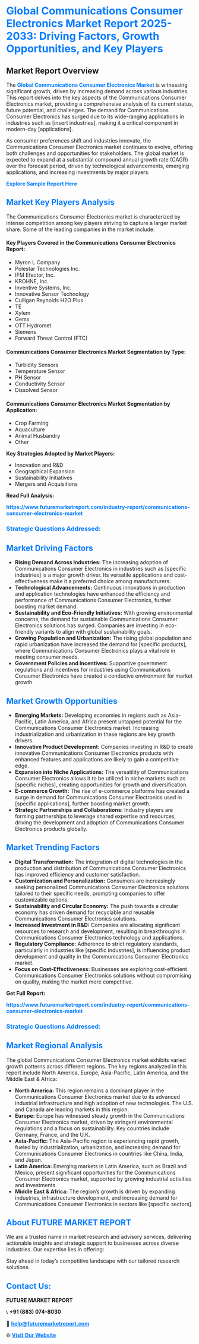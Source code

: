 <h1 style="color: #007BFF;">Global Communications Consumer Electronics Market Report 2025-2033: Driving Factors, Growth Opportunities, and Key Players</h1>

<section id="overview">
<h2>Market Report Overview</h2>
<p>The <a href="https://www.futuremarketreport.com/industry-report/communications-consumer-electronics-market" style="color: #007BFF; text-decoration: none;"><strong>Global Communications Consumer Electronics Market</strong></a> is witnessing significant growth, driven by increasing demand across various industries. This report delves into the key aspects of the Communications Consumer Electronics market, providing a comprehensive analysis of its current status, future potential, and challenges. The demand for Communications Consumer Electronics has surged due to its wide-ranging applications in industries such as [insert industries], making it a critical component in modern-day [applications].</p>
<p>As consumer preferences shift and industries innovate, the Communications Consumer Electronics market continues to evolve, offering both challenges and opportunities for stakeholders. The global market is expected to expand at a substantial compound annual growth rate (CAGR) over the forecast period, driven by technological advancements, emerging applications, and increasing investments by major players.</p>
</section>

<section id="overview">
<p><a href="https://www.futuremarketreport.com/request-sample/reportId=35639" style="color: #007BFF; text-decoration: none;"><strong>Explore Sample Report Here</strong></a></p>
</section>

<section id="key-players">
<h2 style="color: #007BFF;">Market Key Players Analysis</h2>
<p>The Communications Consumer Electronics market is characterized by intense competition among key players striving to capture a larger market share. Some of the leading companies in the market include:</p>
<h4>Key Players Covered in the Communications Consumer Electronics Report:</h4>
<ul><li>Myron L Company</li><li>Polestar Technologies Inc.</li><li>IFM Efector, Inc.</li><li>KROHNE, Inc.</li><li>Inventive Systems, Inc.</li><li>Innovative Sensor Technology</li><li>Culligan Reynolds H2O Plus</li><li>TE</li><li>Xylem</li><li>Gems</li><li>OTT Hydromet</li><li>Siemens</li><li>Forward Threat Control (FTC)</li></ul>
<h4>Communications Consumer Electronics Market Segmentation by Type:</h4>
<ul><li>Turbidity Sensors</li><li>Temperature Sensor</li><li>PH Sensor</li><li>Conductivity Sensor</li><li>Dissolved Sensor</li></ul>

<h4>Communications Consumer Electronics Market Segmentation by Application:</h4>
<ul><li>Crop Farming</li><li>Aquaculture</li><li>Animal Husbandry</li><li>Other</li></ul>
<p><strong>Key Strategies Adopted by Market Players:</strong></p>
<ul>
<li>Innovation and R&D</li>
<li>Geographical Expansion</li>
<li>Sustainability Initiatives</li>
<li>Mergers and Acquisitions</li>
</ul>
</section>

<section>
<p><strong>Read Full Analysis: </strong></p><a href="https://www.futuremarketreport.com/industry-report/communications-consumer-electronics-market" style="color: #007BFF; text-decoration: none;"><strong>https://www.futuremarketreport.com/industry-report/communications-consumer-electronics-market</strong></a>
<h3 style="color: #007BFF;">Strategic Questions Addressed:</h3>
</section>

<section id="driving-factors">
<h2 style="color: #007BFF;">Market Driving Factors</h2>
<ul>
<li><strong>Rising Demand Across Industries:</strong> The increasing adoption of Communications Consumer Electronics in industries such as [specific industries] is a major growth driver. Its versatile applications and cost-effectiveness make it a preferred choice among manufacturers.</li>
<li><strong>Technological Advancements:</strong> Continuous innovations in production and application technologies have enhanced the efficiency and performance of Communications Consumer Electronics, further boosting market demand.</li>
<li><strong>Sustainability and Eco-Friendly Initiatives:</strong> With growing environmental concerns, the demand for sustainable Communications Consumer Electronics solutions has surged. Companies are investing in eco-friendly variants to align with global sustainability goals.</li>
<li><strong>Growing Population and Urbanization:</strong> The rising global population and rapid urbanization have increased the demand for [specific products], where Communications Consumer Electronics plays a vital role in meeting consumer needs.</li>
<li><strong>Government Policies and Incentives:</strong> Supportive government regulations and incentives for industries using Communications Consumer Electronics have created a conducive environment for market growth.</li>
</ul>
</section>

<section id="growth-opportunities">
<h2 style="color: #007BFF;">Market Growth Opportunities</h2>
<ul>
<li><strong>Emerging Markets:</strong> Developing economies in regions such as Asia-Pacific, Latin America, and Africa present untapped potential for the Communications Consumer Electronics market. Increasing industrialization and urbanization in these regions are key growth drivers.</li>
<li><strong>Innovative Product Development:</strong> Companies investing in R&D to create innovative Communications Consumer Electronics products with enhanced features and applications are likely to gain a competitive edge.</li>
<li><strong>Expansion into Niche Applications:</strong> The versatility of Communications Consumer Electronics allows it to be utilized in niche markets such as [specific niches], creating opportunities for growth and diversification.</li>
<li><strong>E-commerce Growth:</strong> The rise of e-commerce platforms has created a surge in demand for Communications Consumer Electronics used in [specific applications], further boosting market growth.</li>
<li><strong>Strategic Partnerships and Collaborations:</strong> Industry players are forming partnerships to leverage shared expertise and resources, driving the development and adoption of Communications Consumer Electronics products globally.</li>
</ul>
</section>

<section id="trending-factors">
<h2 style="color: #007BFF;">Market Trending Factors</h2>
<ul>
<li><strong>Digital Transformation:</strong> The integration of digital technologies in the production and distribution of Communications Consumer Electronics has improved efficiency and customer satisfaction.</li>
<li><strong>Customization and Personalization:</strong> Consumers are increasingly seeking personalized Communications Consumer Electronics solutions tailored to their specific needs, prompting companies to offer customizable options.</li>
<li><strong>Sustainability and Circular Economy:</strong> The push towards a circular economy has driven demand for recyclable and reusable Communications Consumer Electronics solutions.</li>
<li><strong>Increased Investment in R&D:</strong> Companies are allocating significant resources to research and development, resulting in breakthroughs in Communications Consumer Electronics technology and applications.</li>
<li><strong>Regulatory Compliance:</strong> Adherence to strict regulatory standards, particularly in industries like [specific industries], is influencing product development and quality in the Communications Consumer Electronics market.</li>
<li><strong>Focus on Cost-Effectiveness:</strong> Businesses are exploring cost-efficient Communications Consumer Electronics solutions without compromising on quality, making the market more competitive.</li>
</ul>
</section>

<section>
<p><strong>Get Full Report: </strong></p><a href="https://www.futuremarketreport.com/industry-report/communications-consumer-electronics-market" style="color: #007BFF; text-decoration: none;"><strong>https://www.futuremarketreport.com/industry-report/communications-consumer-electronics-market</strong></a>
<h3 style="color: #007BFF;">Strategic Questions Addressed:</h3>
</section>


<section id="regional-analysis">
<h2 style="color: #007BFF;">Market Regional Analysis</h2>
<p>The global Communications Consumer Electronics market exhibits varied growth patterns across different regions. The key regions analyzed in this report include North America, Europe, Asia-Pacific, Latin America, and the Middle East & Africa:</p>
<ul>
<li><strong>North America:</strong> This region remains a dominant player in the Communications Consumer Electronics market due to its advanced industrial infrastructure and high adoption of new technologies. The U.S. and Canada are leading markets in this region.</li>
<li><strong>Europe:</strong> Europe has witnessed steady growth in the Communications Consumer Electronics market, driven by stringent environmental regulations and a focus on sustainability. Key countries include Germany, France, and the U.K.</li>
<li><strong>Asia-Pacific:</strong> The Asia-Pacific region is experiencing rapid growth, fueled by industrialization, urbanization, and increasing demand for Communications Consumer Electronics in countries like China, India, and Japan.</li>
<li><strong>Latin America:</strong> Emerging markets in Latin America, such as Brazil and Mexico, present significant opportunities for the Communications Consumer Electronics market, supported by growing industrial activities and investments.</li>
<li><strong>Middle East & Africa:</strong> The region’s growth is driven by expanding industries, infrastructure development, and increasing demand for Communications Consumer Electronics in sectors like [specific sectors].</li>
</ul>
</section>

<footer>
<h2 style="color: #007BFF;">About FUTURE MARKET REPORT</h2>
<p>We are a trusted name in market research and advisory services, delivering actionable insights and strategic support to businesses across diverse industries. Our expertise lies in offering:</p>

<p>Stay ahead in today’s competitive landscape with our tailored research solutions.</p>

<h2 style="color: #007BFF;">Contact Us:</h2>
<p><strong>FUTURE MARKET REPORT</strong></p>
<p>📞 <strong>+91 (883) 074-8030</strong></p>
<p>📧 <strong><a href="mailto:help@futuremarketreport.com" style="color: #007BFF;">help@futuremarketreport.com</a></strong></p>
<p>🌐 <strong><a href="https://www.futuremarketreport.com/" style="color: #007BFF;">Visit Our Website</a></strong></p>
</footer>